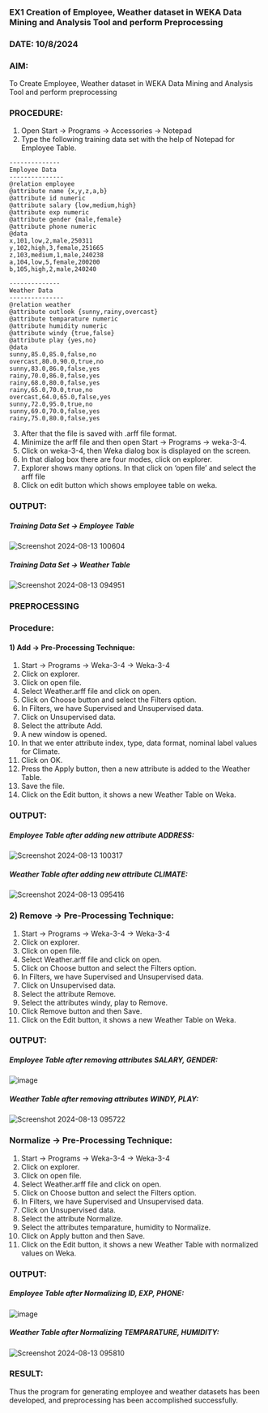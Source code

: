 ### EX1 Creation of Employee, Weather dataset in WEKA Data Mining and Analysis Tool and perform Preprocessing
### DATE: 10/8/2024
### AIM: 
  To Create Employee, Weather dataset in WEKA Data Mining and Analysis Tool and perform preprocessing
### PROCEDURE: 
1) Open Start -> Programs -> Accessories -> Notepad
2) Type the following training data set with the help of Notepad for Employee Table.

```
--------------
Employee Data
---------------
@relation employee
@attribute name {x,y,z,a,b}
@attribute id numeric
@attribute salary {low,medium,high}
@attribute exp numeric
@attribute gender {male,female}
@attribute phone numeric
@data
x,101,low,2,male,250311
y,102,high,3,female,251665
z,103,medium,1,male,240238
a,104,low,5,female,200200
b,105,high,2,male,240240

--------------
Weather Data
---------------
@relation weather
@attribute outlook {sunny,rainy,overcast}
@attribute temparature numeric
@attribute humidity numeric
@attribute windy {true,false}
@attribute play {yes,no}
@data
sunny,85.0,85.0,false,no
overcast,80.0,90.0,true,no
sunny,83.0,86.0,false,yes
rainy,70.0,86.0,false,yes
rainy,68.0,80.0,false,yes
rainy,65.0,70.0,true,no
overcast,64.0,65.0,false,yes
sunny,72.0,95.0,true,no
sunny,69.0,70.0,false,yes
rainy,75.0,80.0,false,yes
```
3) After that the file is saved with .arff file format.
4) Minimize the arff file and then open Start -> Programs -> weka-3-4.
5) Click on weka-3-4, then Weka dialog box is displayed on the screen.
6) In that dialog box there are four modes, click on explorer.
7) Explorer shows many options. In that click on ‘open file’ and select the arff file
8) Click on edit button which shows employee table on weka.

### OUTPUT:
##### Training Data Set -> Employee Table
![Screenshot 2024-08-13 100604](https://github.com/user-attachments/assets/46ab6bdc-6900-4126-96a8-8dc1255edbd9)

##### Training Data Set -> Weather Table
![Screenshot 2024-08-13 094951](https://github.com/user-attachments/assets/53d9ac1a-cd0a-4462-9ffc-c6410c157a15)

### PREPROCESSING
### Procedure:
#### 1) Add -> Pre-Processing Technique:
1) Start -> Programs -> Weka-3-4 -> Weka-3-4
2) Click on explorer.
3) Click on open file.
4) Select Weather.arff file and click on open.
5) Click on Choose button and select the Filters option.
6) In Filters, we have Supervised and Unsupervised data.
7) Click on Unsupervised data.
8) Select the attribute Add.
9) A new window is opened.
10) In that we enter attribute index, type, data format, nominal label values for Climate.
11) Click on OK.
12) Press the Apply button, then a new attribute is added to the Weather Table.
13) Save the file.
14) Click on the Edit button, it shows a new Weather Table on Weka.

### OUTPUT:
##### Employee Table after adding new attribute ADDRESS:
![Screenshot 2024-08-13 100317](https://github.com/user-attachments/assets/4eadd60e-f54b-469a-b6e8-c9e61e299b97)

##### Weather Table after adding new attribute CLIMATE:
![Screenshot 2024-08-13 095416](https://github.com/user-attachments/assets/115dc5b2-7a41-4c6e-aca5-f25f0f2c1c3b)

### 2) Remove -> Pre-Processing Technique:

1) Start -> Programs -> Weka-3-4 -> Weka-3-4
2) Click on explorer.
3) Click on open file.
4) Select Weather.arff file and click on open.
5) Click on Choose button and select the Filters option.
6) In Filters, we have Supervised and Unsupervised data.
7) Click on Unsupervised data.
8) Select the attribute Remove.
9) Select the attributes windy, play to Remove.
10) Click Remove button and then Save.
11) Click on the Edit button, it shows a new Weather Table on Weka.

### OUTPUT:
##### Employee Table after removing attributes SALARY, GENDER:
![image](https://github.com/user-attachments/assets/34c84c68-0b97-4ca0-ba4e-c4cd63dbeb04)

##### Weather Table after removing attributes WINDY, PLAY:
![Screenshot 2024-08-13 095722](https://github.com/user-attachments/assets/48e9b23b-73b5-45da-af76-bfebd835f992)


### Normalize -> Pre-Processing Technique:

1) Start -> Programs -> Weka-3-4 -> Weka-3-4
2) Click on explorer.
3) Click on open file.
4) Select Weather.arff file and click on open.
5) Click on Choose button and select the Filters option.
6) In Filters, we have Supervised and Unsupervised data.
7) Click on Unsupervised data.
8) Select the attribute Normalize.
9) Select the attributes temparature, humidity to Normalize.
10) Click on Apply button and then Save.
11) Click on the Edit button, it shows a new Weather Table with normalized values on Weka.

### OUTPUT:

##### Employee Table after Normalizing ID, EXP, PHONE:
![image](https://github.com/user-attachments/assets/152380d3-72ec-4727-8e76-2fd1488d41b4)


##### Weather Table after Normalizing TEMPARATURE, HUMIDITY:
![Screenshot 2024-08-13 095810](https://github.com/user-attachments/assets/79f28924-ae7d-4e0f-b30d-2ee024afacbf)

### RESULT: 
  Thus the program for generating employee and weather datasets has been developed, and preprocessing has been accomplished successfully.
